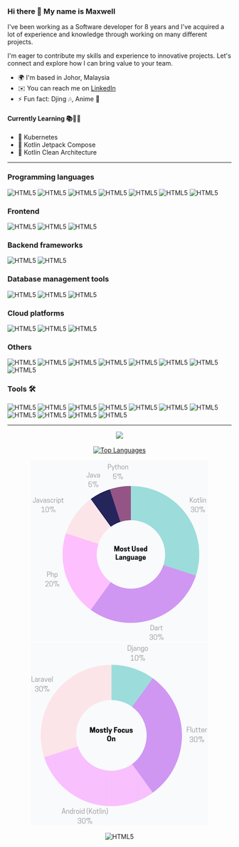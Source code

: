 ### Hi there 👋 My name is Maxwell

I've been working as a Software developer for 8 years and I've acquired a lot of experience and knowledge through working on many different projects.

I'm eager to contribute my skills and experience to innovative projects. Let's connect and explore how I can bring value to your team.

- 🌍 I'm based in Johor, Malaysia
- ✉️ You can reach me on [LinkedIn](https://www.linkedin.com/in/maxwell-ang-siang-heng-330265ab/)
- ⚡ Fun fact: Djing 🎶, Anime 🥰️

#### Currently Learning 📚📖📝

- 💪 Kubernetes
- 💪 Kotlin Jetpack Compose
- 💪 Kotlin Clean Architecture

<hr>

### Programming languages

![HTML5](https://img.shields.io/badge/Dart-black?style=for-the-badge&logo=dart&logoColor=blue)
![HTML5](https://img.shields.io/badge/Go-81D8D0?style=for-the-badge&logo=go&logoColor=white)
![HTML5](https://img.shields.io/badge/Java-ED8B00?style=for-the-badge&logo=openjdk&logoColor=white)
![HTML5](https://img.shields.io/badge/JavaScript-F7DF1E?style=for-the-badge&logo=javascript&logoColor=black)
![HTML5](https://img.shields.io/badge/Kotlin-white?style=for-the-badge&logo=kotlin&logoColor=perper)
![HTML5](https://img.shields.io/badge/php-777BB4?style=for-the-badge&logo=php&logoColor=white)
![HTML5](https://img.shields.io/badge/python-3776AB?style=for-the-badge&logo=python&logoColor=white)

### Frontend

![HTML5](https://img.shields.io/badge/Android-green?style=for-the-badge&logo=android&logoColor=white)
![HTML5](https://img.shields.io/badge/flutter-blue?style=for-the-badge&logo=flutter&logoColor=white)
![HTML5](https://img.shields.io/badge/wordpress-21759b?style=for-the-badge&logo=wordpress&logoColor=white)

### Backend frameworks

![HTML5](https://img.shields.io/badge/Django-black?style=for-the-badge&logo=django&logoColor=white)
![HTML5](https://img.shields.io/badge/Laravel-orange?style=for-the-badge&logo=laravel&logoColor=white)

### Database management tools

![HTML5](https://img.shields.io/badge/mariadb-003545?style=for-the-badge&logo=mariadb&logoColor=white)
![HTML5](https://img.shields.io/badge/Mysql-2986cc?style=for-the-badge&logo=mysql&logoColor=white)
![HTML5](https://img.shields.io/badge/postgresql-336791?style=for-the-badge&logo=postgresql&logoColor=white)

### Cloud platforms

![HTML5](https://img.shields.io/badge/Alibaba_Cloud-white?style=for-the-badge&logo=alibabacloud&logoColor=orange)
![HTML5](https://img.shields.io/badge/AWS-FF9900?style=for-the-badge&logo=amazonaws&logoColor=white)
![HTML5](https://img.shields.io/badge/Google_Cloud-5dbb63?style=for-the-badge&logo=googlecloud&logoColor=white)

### Others

![HTML5](https://img.shields.io/badge/HTML-E34F26?style=for-the-badge&logo=html5&logoColor=white)
![HTML5](https://img.shields.io/badge/css-1572B6?style=for-the-badge&logo=css3&logoColor=white)
![HTML5](https://img.shields.io/badge/bootstrap-7952B3?style=for-the-badge&logo=bootstrap&logoColor=white)
![HTML5](https://img.shields.io/badge/cesium_js-005B00?style=for-the-badge&logo=cesium&logoColor=white)
![HTML5](https://img.shields.io/badge/Jetpack_Compose-blue?style=for-the-badge&logo=jetpackcompose&logoColor=white)
![HTML5](https://img.shields.io/badge/jQuery-0769AD?style=for-the-badge&logo=jquery&logoColor=white)
![HTML5](https://img.shields.io/badge/linux_commands-black?style=for-the-badge&logo=windows%20terminal&logoColor=white)
![HTML5](https://img.shields.io/badge/npm-CB3837?style=for-the-badge&logo=npm&logoColor=white)

### Tools 🛠️

![HTML5](https://img.shields.io/badge/bitbucket-blue?style=for-the-badge&logo=bitbucket&logoColor=white)
![HTML5](https://img.shields.io/badge/CentOS-262577?style=for-the-badge&logo=centos&logoColor=white)
![HTML5](https://img.shields.io/badge/docker-a9daff?style=for-the-badge&logo=docker&logoColor=white)
![HTML5](https://img.shields.io/badge/docker_compose-blue?style=for-the-badge&logo=docker&logoColor=white)
![HTML5](https://img.shields.io/badge/Elastic_Search-white?style=for-the-badge&logo=Elasticsearch&logoColor=white)
![HTML5](https://img.shields.io/badge/figma-F24E1E?style=for-the-badge&logo=figma&logoColor=white)
![HTML5](https://img.shields.io/badge/GitHub-100000?style=for-the-badge&logo=github&logoColor=white)
![HTML5](https://img.shields.io/badge/jira-0052CC?style=for-the-badge&logo=jira&logoColor=white)
![HTML5](https://img.shields.io/badge/kubernetes-blue?style=for-the-badge&logo=Kubernetes&logoColor=white)
![HTML5](https://img.shields.io/badge/postman-FF6C37?style=for-the-badge&logo=postman&logoColor=white)
![HTML5](https://img.shields.io/badge/sketch-fccf3e?style=for-the-badge&logo=sketch&logoColor=white)

<hr>

<div align="center">



<a href="http://www.github.com/maxwell-xin"><img src="https://github-readme-stats.vercel.app/api?username=maxwell-xin&show_icons=true&hide=&title_color=0891b2&text_color=ffffff&icon_color=0891b2&bg_color=1c1917&hide_border=true&show_icons=true"/></a>

<a href="https://github.com/maxwell-xin" align="left"><img src="https://github-readme-stats.vercel.app/api/top-langs/?username=maxwell-xin&langs_count=10&title_color=0891b2&text_color=ffffff&icon_color=0891b2&bg_color=1c1917&hide_border=true&locale=en&custom_title=Top%20%Languages" alt="Top Languages" /></a>

![chart1.png](public/images/chart1.png)  ![chart2.png](public/images/chart2.png)

![HTML5](http://resume.maxcloudapps.com/api/github)

</div>
